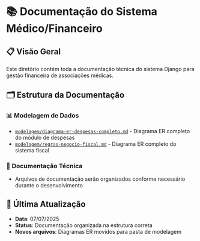 # 📚 Documentação do Sistema Médico/Financeiro

## 📋 Visão Geral

Este diretório contém toda a documentação técnica do sistema Django para gestão financeira de associações médicas.

## 🗂️ Estrutura da Documentação

### 📊 **Modelagem de Dados**
- [`modelagem/diagrama-er-despesas-completo.md`](./modelagem/diagrama-er-despesas-completo.md) - Diagrama ER completo do módulo de despesas
- [`modelagem/regras-negocio-fiscal.md`](./modelagem/regras-negocio-fiscal.md) - Diagrama ER completo do sistema fiscal

### 📖 **Documentação Técnica**
- Arquivos de documentação serão organizados conforme necessário durante o desenvolvimento

## 📅 Última Atualização

- **Data**: 07/07/2025
- **Status**: Documentação organizada na estrutura correta
- **Novos arquivos**: Diagramas ER movidos para pasta de modelagem
